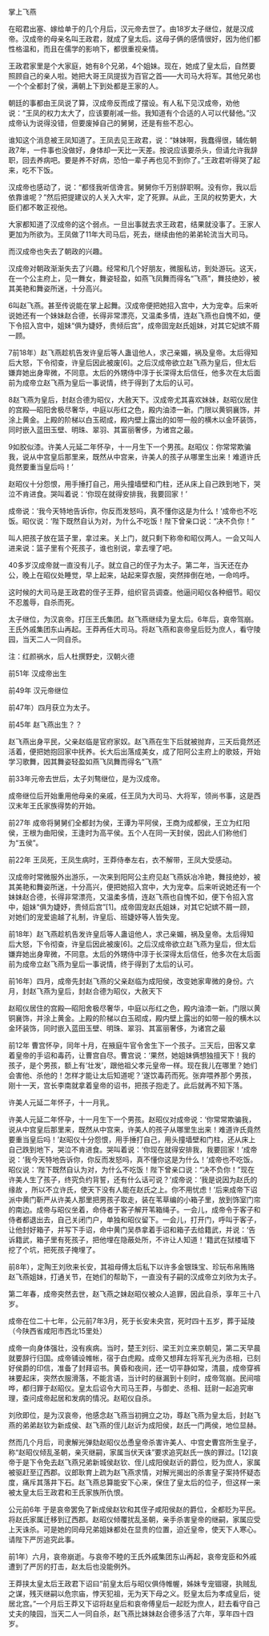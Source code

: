 掌上飞燕



在昭君出塞、嫁给单于的几个月后，汉元帝去世了。由18岁太子继位，就是汉成帝。汉成帝的母亲名叫王政君，就成了皇太后。这母子俩的感情很好，因为他们都性格温和，而且在儒学的影响下，都很重视亲情。

王政君家里是个大家庭，她有8个兄弟，4个姐妹。现在，她成了皇太后，自然要照顾自己的亲人啦。她把大哥王凤提拔为百官之首——大司马大将军。其他兄弟也一个个全都封了侯，满朝上下到处都是王家的人。

朝廷的事都由王凤说了算，汉成帝反而成了摆设。有人私下见汉成帝，劝他说：“王凤的权力太大了，应该要削减一些。我知道有个合适的人可以代替他。”汉成帝认为说得没错，但要废掉自己的舅舅，还是有些不忍心。

谁知这个消息被王凤知道了。王凤去见王政君，说：“妹妹啊，我蠢得很，辅佐朝政7年，一件事也没做好，身体却一天比一天差。按说应该要杀头，但请允许我辞职，回去养病吧。要是养不好病，恐怕一辈子再也见不到你了。”王政君听得哭了起来，吃不下饭。

汉成帝也感动了，说：“都怪我听信谗言。舅舅你千万别辞职啊。没有你，我以后依靠谁呢？”然后把提建议的人关入大牢，定了死罪。从此，王凤的权势更大，大臣们都不敢正视他。

大家都知道了汉成帝的这个弱点。一旦出事就去求王政君，结果就没事了。王家人更加为所欲为。王凤做了11年大司马后，死去，继续由他的弟弟轮流当大司马。

而汉成帝也失去了朝政的兴趣。



汉成帝对朝政渐渐失去了兴趣。经常和几个好朋友，微服私访，到处游玩。这天，在一个公主府上，见一舞女，舞姿轻盈，如燕飞凤舞而得名“飞燕”，舞技绝妙，被其美艳和舞姿所迷，十分高兴。

6叫赵飞燕。甚至传说能在掌上起舞。汉成帝便把她招入宫中，大为宠幸。后来听说她还有一个妹妹赵合德，长得非常漂亮，又温柔多情，连赵飞燕也自愧不如，便下令招入宫中，姐妹“俱为婕妤，贵倾后宫”，成帝固宠赵氏姐妹，对其它妃嫔不屑一顾。

7前18年）赵飞燕趁机告发许皇后等人蛊诅他人，求己亲媚，祸及皇帝。太后得知后大怒，下令彻查，许皇后因此被废[6]。之后汉成帝欲立赵飞燕为皇后，但太后嫌弃她出身卑微，不同意。太后的外甥侍中淳于长深得太后信任，他多次在太后面前为成帝立赵飞燕为皇后一事说情，终于得到了太后的认可。

8赵飞燕为皇后，封赵合德为昭仪，大赦天下。汉成帝尤其喜欢妹妹，赵昭仪居住的宫殿—昭阳舍极尽奢华，中庭以彤红之色，殿内油漆一新。门限以黄铜襄饰，并涂上黄金。上殿的阶梯以白玉砌成，殿内壁上露出的如带一般的横木以金环装饰，同时嵌入蓝田玉壁、明珠、翠羽、其富丽奢侈，为诸宫之最。

9如胶似漆。许美人元延二年怀孕，十一月生下一个男孩。赵昭仪：你常常欺骗我，说从中宫皇后那里来，既然从中宫来，许美人的孩子从哪里生出来！难道许氏竟然要重当皇后吗！’

赵昭仪十分怨恨，用手捶打自己，用头撞墙壁和门柱，还从床上自己跌到地下，哭泣不肯进食。哭叫着说：‘你现在就得安排我，我要回家！’

成帝说：‘我今天特地告诉你，你反而发怒吗，真不懂你这是为什么！’成帝也不吃饭。昭仪说：‘陛下既然自认为对，为什么不吃饭！陛下曾亲口说：“决不负你！”

叫人把孩子放在篮子里，拿过来。关上门，就只剩下称帝和昭仪两人。一会又叫人进来说：篮子里有个死孩子，谁也别说，拿去埋了吧。

40多岁汉成帝就一直没有儿子。就立自己的侄子为太子。第二年，当天还在办公，晚上在昭仪处睡觉，早上起来，站起来穿衣服，突然摔倒在地，一命呜呼。

这时候的大司马是王政君的侄子王莽，组织官员调查。他逼问昭仪各种细节。昭仪不忍羞辱，自杀而死。

太子继位，为汉哀帝。打压王氏集团。赵飞燕继续为皇太后。6年后，哀帝驾崩。王氏外戚集团东山再起。王莽再任大司马。将赵飞燕和哀帝皇后贬为庶人，看守陵园，当天二人一同自杀。

注：红颜祸水，后人杜撰野史，汉朝火德







前51年 汉成帝出生

前49年 汉元帝继位

前47年）四月获立为太子。

前45年 赵飞燕出生？？

赵飞燕出身平民，父亲赵临是官府家奴。赵飞燕在生下后就被抛弃，三天后竟然还活着，便把她抱回家中抚养。长大后出落成美女，成了阳阿公主府上的歌妓，开始学习歌舞，因其舞姿轻盈如燕飞凤舞而得名“飞燕”

前33年元帝去世后，太子刘骜继位，是为汉成帝。

成帝继位后开始重用他母亲的亲戚，任王凤为大司马、大将军，领尚书事，这是西汉末年王氏家族得势的开始。

前27年 成帝将舅舅们全都封为侯，王谭为平阿侯，王商为成都侯，王立为红阳侯，王根为曲阳侯，王逢时为高平侯。五个人在同一天封侯，因此人们称他们为“五侯”。

前22年 王凤死，王凤生病时，王莽侍奉左右，衣不解带，王凤大受感动。

汉成帝时常微服外出游乐，一次来到阳阿公主府见赵飞燕妖冶冷艳，舞技绝妙，被其美艳和舞姿所迷，十分高兴，便把她招入宫中，大为宠幸。后来听说她还有一个妹妹赵合德，长得非常漂亮，又温柔多情，连赵飞燕也自愧不如，便下令招入宫中，姐妹“俱为婕妤，贵倾后宫”[1]。成帝固宠赵氏姐妹，对其它妃嫔不屑一顾，对她们的宠爱逾越了礼制，许皇后、班婕妤等人皆失宠。

前18年）赵飞燕趁机告发许皇后等人蛊诅他人，求己亲媚，祸及皇帝。太后得知后大怒，下令彻查，许皇后因此被废[6]。之后汉成帝欲立赵飞燕为皇后，但太后嫌弃她出身卑微，不同意。太后的外甥侍中淳于长深得太后信任，他多次在太后面前为成帝立赵飞燕为皇后一事说情，终于得到了太后的认可。

前16年）四月，成帝先封赵飞燕的父亲赵临为成阳侯，改变她家卑微的身份。六月，封赵飞燕为皇后，封赵合德为昭仪，大赦天下

赵昭仪居住的宫殿—昭阳舍极尽奢华，中庭以彤红之色，殿内油漆一新。门限以黄铜襄饰，并涂上黄金。上殿的阶梯以白玉砌成，殿内壁上露出的如带一般的横木以金环装饰，同时嵌入蓝田玉壁、明珠、翠羽、其富丽奢侈，为诸宫之最

前12年 曹宫怀孕，同年十月，在掖庭牛官令舍生下一个孩子。三天后，田客又拿着皇帝的手诏和毒药，让曹宫自尽。曹宫说：‘果然，她姐妹俩想独擅天下！我的孩子，是个男孩，额上有‘壮发’，跟他祖父孝元皇帝一样。现在我儿在哪里？她们会害他、杀他的！怎样才能让太后知道呢？’遂饮毒药而死。张弃喂养那个男孩，刚十一天，宫长李南就拿着皇帝的诏书，把孩子抱走了。此后就再不知下落。

许美人元延二年怀子，十一月乳。

许美人元延二年怀孕，十一月生下一个男孩。赵昭仪对成帝说：‘你常常欺骗我，说从中宫皇后那里来，既然从中宫来，许美人的孩子从哪里生出来！难道许氏竟然要重当皇后吗！’赵昭仪十分怨恨，用手捶打自己，用头撞墙壁和门柱，还从床上自己跌到地下，哭泣不肯进食。哭叫着说：‘你现在就得安排我，我要回家！’成帝说：‘我今天特地告诉你，你反而发怒吗，真不懂你这是为什么！’成帝也不吃饭。昭仪说：‘陛下既然自认为对，为什么不吃饭！陛下曾亲口说：“决不负你！”现在许美人生了孩子，终究负约背誓，还有什么话可说？’成帝说：‘我是说因为赵氏的缘故 ，所以不立许氏，使天下没有人能在赵氏之上。你不用忧虑！’后来成帝下诏派中黄门靳严从许美人那里把男孩子取走，装在苇草编的小箱子里，放到饰室门帘的南边。成帝与昭仪坐着，命侍者于客子解开苇箱绳子。一会儿，成帝令于客子和侍者都退出去，自己关闭门户，单独和昭仪留下。一会儿，打开门，呼叫于客子，让他封好箱子，并写下手诏，命中黄门吴恭拿着手诏和箱子去给籍武，并说：‘告诉籍武，箱子里有死孩子，把他埋在隐蔽处所，不许让人知道！’籍武在狱楼墙下挖了个坑，把死孩子掩埋了。



前8年），定陶王刘欣来长安，其祖母傅太后私下以许多金银珠宝、珍玩布帛贿赂赵飞燕姐妹，打通关节，在她们的帮助下，一直没有子嗣的汉成帝立刘欣为太子。

第二年春，成帝突然去世，赵飞燕之妹赵昭仪被众人追罪，因此自杀，享年三十八岁。

成帝在位二十七年，公元前7年3月，死于长安未央宫，死时四十五岁，葬于延陵（今陕西省咸阳市西北15里处）

成帝一向身体强壮，没有疾病。当时，楚王刘衍、梁王刘立来京朝见，第二天早晨就要辞行归国。成帝铺设帷帐，宿于白虎殿。成帝又想拜左将军孔光为丞相，已刻好侯爵的印信，准备了封拜诏书。黄昏和夜间，还一切平静如常，清晨，成帝穿裤袜要起床，突然衣服滑落，不能言语，当计时的昼漏到十刻时，成帝驾崩。民间喧哗，都归罪于赵昭仪。皇太后诏令大司马王莽，与御史、丞相、廷尉一起追究审理，查问成帝起居和发病的情况。赵昭仪自杀。



刘欣即位，是为汉哀帝，他感念赵飞燕当初拥立之功，尊赵飞燕为皇太后，封赵飞燕的弟弟赵钦为新成侯、赵飞燕的侄儿赵䜣为成阳侯，赵氏一门两侯，地位显赫。

然而几个月后，司隶解光弹劾赵昭仪怂恿皇帝杀害许美人、中宫史曹宫所生皇子，称“赵昭仪倾乱圣朝，亲灭继嗣，家属当伏天诛”要求追究赵氏一族的罪过。[12]哀帝于是下令免去赵飞燕兄弟新城侯赵钦、侄儿成阳侯赵䜣的爵位，贬为庶人，家属被驱赶至辽西郡。议郎耿育上疏为赵飞燕求情，对解光揭出的杀害皇子案持怀疑态度，痛斥其落井下石。赵飞燕总算能安下心来，保住了皇太后的位子，但这样一来被太皇太后王政君和王氏家族所仇恨。

公元前6年 于是哀帝罢免了新成侯赵钦和其侄子咸阳侯赵的爵位，全都贬为平民。将赵氏家属迁移到辽西郡。赵昭仪倾覆扰乱圣朝，亲手杀害皇帝的继嗣，家属应受上天诛杀。可是她的同母兄弟姐妹都处在显贵的位置，迫近皇帝，使天下人寒心。请陛下严厉追究此事。



前1年）六月，哀帝崩逝。与哀帝不睦的王氏外戚集团东山再起，哀帝宠臣和外戚遭到了严厉的打击，赵太后也没能例外。

王莽挟太皇太后王政君下诏曰“前皇太后与昭仪俱侍帷幄，姊妹专宠锢寝，执贼乱之谋，残灭继嗣以危宗庙，悖天犯祖，无为天下母之义。贬皇太后为孝成皇后，徙居北宫。”一个月后王莽又下诏将赵皇后和哀帝傅皇后一起贬为庶人，赶去看守自己丈夫的陵园，当天二人一同自杀，赵飞燕比妹妹赵合德多活了六年，享年四十四岁。